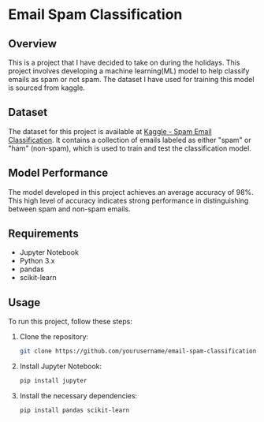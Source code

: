 ﻿# Email Spam Classification

## Overview

This is a project that I have decided to take on during the holidays. This project involves developing a machine learning(ML) model to help classify emails as spam or not spam. The dataset I have used for training this model is sourced from kaggle.

## Dataset

The dataset for this project is available at [Kaggle - Spam Email Classification](https://www.kaggle.com/datasets/ashfakyeafi/spam-email-classification). It contains a collection of emails labeled as either "spam" or "ham" (non-spam), which is used to train and test the classification model.

## Model Performance

The model developed in this project achieves an average accuracy of 98%. This high level of accuracy indicates strong performance in distinguishing between spam and non-spam emails.

## Requirements

- Jupyter Notebook
- Python 3.x
- pandas
- scikit-learn

## Usage

To run this project, follow these steps:

1. Clone the repository:
   ```bash
   git clone https://github.com/yourusername/email-spam-classification.git
   ```
2. Install Jupyter Notebook:
   ```bash
   pip install jupyter
   ```
3. Install the necessary dependencies:
   ```bash
   pip install pandas scikit-learn
   ```
